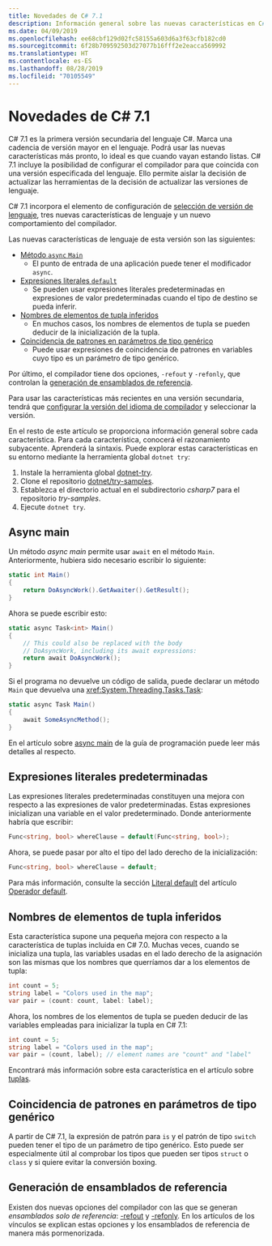 ```yaml
---
title: Novedades de C# 7.1
description: Información general sobre las nuevas características en C# 7.1.
ms.date: 04/09/2019
ms.openlocfilehash: ee68cbf129d02fc58155a603d6a3f63cfb182cd0
ms.sourcegitcommit: 6f28b709592503d27077b16fff2e2eacca569992
ms.translationtype: HT
ms.contentlocale: es-ES
ms.lasthandoff: 08/28/2019
ms.locfileid: "70105549"
---
```

# <a name="whats-new-in-c-71"></a>Novedades de C# 7.1

C# 7.1 es la primera versión secundaria del lenguaje C#. Marca una cadencia de versión mayor en el lenguaje. Podrá usar las nuevas características más pronto, lo ideal es que cuando vayan estando listas. C# 7.1 incluye la posibilidad de configurar el compilador para que coincida con una versión especificada del lenguaje. Ello permite aislar la decisión de actualizar las herramientas de la decisión de actualizar las versiones de lenguaje.

C# 7.1 incorpora el elemento de configuración de [selección de versión de lenguaje](../language-reference/configure-language-version.md), tres nuevas características de lenguaje y un nuevo comportamiento del compilador.

Las nuevas características de lenguaje de esta versión son las siguientes:

- [Método `async` `Main`](#async-main)
  - El punto de entrada de una aplicación puede tener el modificador `async`.
- [Expresiones literales `default`](#default-literal-expressions)
  - Se pueden usar expresiones literales predeterminadas en expresiones de valor predeterminadas cuando el tipo de destino se pueda inferir.
- [Nombres de elementos de tupla inferidos](#inferred-tuple-element-names)
  - En muchos casos, los nombres de elementos de tupla se pueden deducir de la inicialización de la tupla.
- [Coincidencia de patrones en parámetros de tipo genérico](#pattern-matching-on-generic-type-parameters)
  - Puede usar expresiones de coincidencia de patrones en variables cuyo tipo es un parámetro de tipo genérico.

Por último, el compilador tiene dos opciones, `-refout` y `-refonly`, que controlan la [generación de ensamblados de referencia](#reference-assembly-generation).

Para usar las características más recientes en una versión secundaria, tendrá que [configurar la versión del idioma de compilador](../language-reference/configure-language-version.md) y seleccionar la versión.

En el resto de este artículo se proporciona información general sobre cada característica. Para cada característica, conocerá el razonamiento subyacente. Aprenderá la sintaxis. Puede explorar estas características en su entorno mediante la herramienta global `dotnet try`:

1. Instale la herramienta global [dotnet-try](https://github.com/dotnet/try/blob/master/README.md#setup).
1. Clone el repositorio [dotnet/try-samples](https://github.com/dotnet/try-samples).
1. Establezca el directorio actual en el subdirectorio *csharp7* para el repositorio *try-samples*.
1. Ejecute `dotnet try`.

## <a name="async-main"></a>Async main

Un método *async main* permite usar `await` en el método `Main`.
Anteriormente, hubiera sido necesario escribir lo siguiente:

```csharp
static int Main()
{
    return DoAsyncWork().GetAwaiter().GetResult();
}
```

Ahora se puede escribir esto:

```csharp
static async Task<int> Main()
{
    // This could also be replaced with the body
    // DoAsyncWork, including its await expressions:
    return await DoAsyncWork();
}
```

Si el programa no devuelve un código de salida, puede declarar un método `Main` que devuelva una <xref:System.Threading.Tasks.Task>:

```csharp
static async Task Main()
{
    await SomeAsyncMethod();
}
```

En el artículo sobre [async main](../programming-guide/main-and-command-args/index.md) de la guía de programación puede leer más detalles al respecto.

## <a name="default-literal-expressions"></a>Expresiones literales predeterminadas

Las expresiones literales predeterminadas constituyen una mejora con respecto a las expresiones de valor predeterminadas.
Estas expresiones inicializan una variable en el valor predeterminado. Donde anteriormente habría que escribir:

```csharp
Func<string, bool> whereClause = default(Func<string, bool>);
```

Ahora, se puede pasar por alto el tipo del lado derecho de la inicialización:

```csharp
Func<string, bool> whereClause = default;
```

Para más información, consulte la sección [Literal default](../language-reference/operators/default.md#default-literal) del artículo [Operador default](../language-reference/operators/default.md).

## <a name="inferred-tuple-element-names"></a>Nombres de elementos de tupla inferidos

Esta característica supone una pequeña mejora con respecto a la característica de tuplas incluida en C# 7.0. Muchas veces, cuando se inicializa una tupla, las variables usadas en el lado derecho de la asignación son las mismas que los nombres que querríamos dar a los elementos de tupla:

```csharp
int count = 5;
string label = "Colors used in the map";
var pair = (count: count, label: label);
```

Ahora, los nombres de los elementos de tupla se pueden deducir de las variables empleadas para inicializar la tupla en C# 7.1:

```csharp
int count = 5;
string label = "Colors used in the map";
var pair = (count, label); // element names are "count" and "label"
```

Encontrará más información sobre esta característica en el artículo sobre [tuplas](../tuples.md).

## <a name="pattern-matching-on-generic-type-parameters"></a>Coincidencia de patrones en parámetros de tipo genérico

A partir de C# 7.1, la expresión de patrón para `is` y el patrón de tipo `switch` pueden tener el tipo de un parámetro de tipo genérico. Esto puede ser especialmente útil al comprobar los tipos que pueden ser tipos `struct` o `class` y si quiere evitar la conversión boxing.

## <a name="reference-assembly-generation"></a>Generación de ensamblados de referencia

Existen dos nuevas opciones del compilador con las que se generan *ensamblados solo de referencia*: [-refout](../language-reference/compiler-options/refout-compiler-option.md) y [-refonly](../language-reference/compiler-options/refonly-compiler-option.md).
En los artículos de los vínculos se explican estas opciones y los ensamblados de referencia de manera más pormenorizada.
